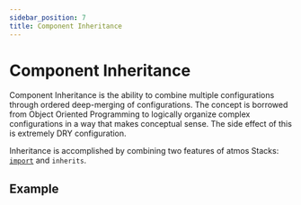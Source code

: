```yaml
---
sidebar_position: 7
title: Component Inheritance
---
```


# Component Inheritance

Component Inheritance is the ability to combine multiple configurations through ordered deep-merging of configurations. The concept is borrowed from Object Oriented Programming to logically organize complex configurations in a way that makes conceptual sense. The side effect of this is extremely DRY configuration.

Inheritance is accomplished by combining two features of atmos Stacks: [`import`](/docs/core-concepts/stacks/imports) and `inherits`.

## Example



